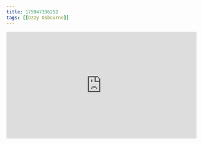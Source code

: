 ```yaml
---
title: 175947336252
tags: [[Ozzy Osbourne]]
---
```

<iframe allow="accelerometer; autoplay; clipboard-write; encrypted-media; gyroscope; picture-in-picture" allowfullscreen="" frameborder="0" height="281" id="youtube_iframe" src="https://www.youtube.com/embed/CprfjfN5PRs?feature=oembed&amp;enablejsapi=1&amp;origin=https://safe.txmblr.com&amp;wmode=opaque" width="500"></iframe>